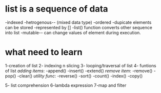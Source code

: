 # list is a sequence of data
-indexed
-hetrogenous-- (mixed data type)
-ordered
-dupicate elements can be stored
-represented by []
-list() function converts other sequence into list
-mutable-- can change values  of element during execution.



# what need to learn
1-creation of list
2- indexing n slicing
3- looping/traversal of list
4- funtions of list
*adding items*:
-append()
-insert()
-extend()
*remove item*:
-remove()
-pop()
-clear()
*utility func*:
-reverse()
-sort()
-count()
-index()
-copy()

5- list comprehension
6-lambda expression
7-map and filter
